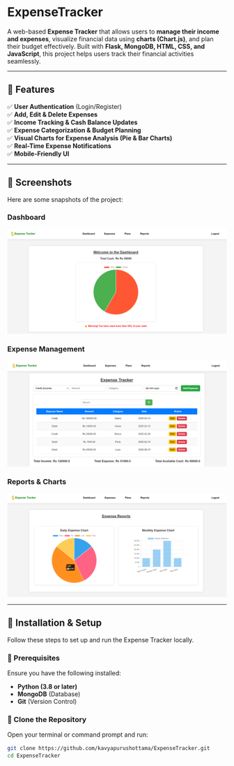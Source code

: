 # ExpenseTracker 

A web-based **Expense Tracker** that allows users to **manage their income and expenses**, visualize financial data using **charts (Chart.js)**, and plan their budget effectively. Built with **Flask, MongoDB, HTML, CSS, and JavaScript**, this project helps users track their financial activities seamlessly.  

---

## 🌟 Features  
✅ **User Authentication** (Login/Register)  
✅ **Add, Edit & Delete Expenses**  
✅ **Income Tracking & Cash Balance Updates**  
✅ **Expense Categorization & Budget Planning**  
✅ **Visual Charts for Expense Analysis (Pie & Bar Charts)**  
✅ **Real-Time Expense Notifications**  
✅ **Mobile-Friendly UI**  

---

## 📸 Screenshots  
Here are some snapshots of the project:  

### **Dashboard**  
![Dashboard](static/images/Dashboard.png)  

### **Expense Management**  
![Expenses](static/images/Expenses.png)  

### **Reports & Charts**  
![Reports](static/images/Reports.png)  

---

## 🚀 Installation & Setup  
Follow these steps to set up and run the Expense Tracker locally.  

### **🔹 Prerequisites**  
Ensure you have the following installed:  
- **Python (3.8 or later)**  
- **MongoDB** (Database)  
- **Git** (Version Control)  

### **🔹 Clone the Repository**  
Open your terminal or command prompt and run:  
```sh
git clone https://github.com/kavyapurushottama/ExpenseTracker.git
cd ExpenseTracker
